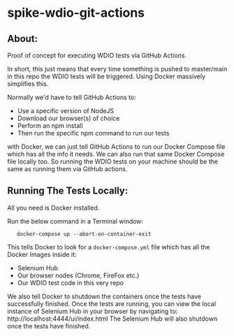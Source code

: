 # spike-wdio-git-actions

## About:
Proof of concept for executing WDIO tests via GitHub Actions.

In short, this just means that every time something is pushed to master/main in this repo the WDIO tests will be triggered.
Using Docker massively simplifies this.

Normally we'd have to tell GitHub Actions to:
   - Use a specific version of NodeJS
   - Download our browser(s) of choice
   - Perform an npm install
   - Then run the specific npm command to run our tests

with Docker, we can just tell GitHub Actions to run our Docker Compose file which has all the info it needs.
We can also run that same Docker Compose file locally too.
So running the WDIO tests on your machine should be the same as running them via GitHub actions.

## Running The Tests Locally:

All you need is Docker installed.

Run the below command in a Terminal window:

```
   docker-compose up --abort-on-container-exit
```

This tells Docker to look for a `docker-compose.yml` file which has all the Docker Images inside it:
   - Selenium Hub
   - Our browser nodes (Chrome, FireFox etc.)
   - Our WDIO test code in this very repo

We also tell Docker to shutdown the containers once the tests have successfully finished.
Once the tests are running, you can view the local instance of Selenium Hub in your browser by navigating to: http://localhost:4444/ui/index.html
The Selenium Hub will also shutdown once the tests have finished.
